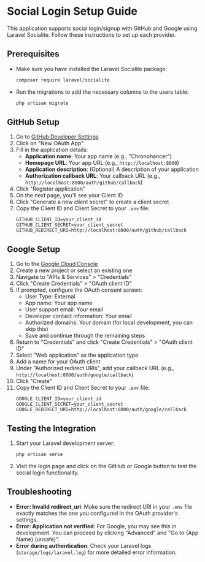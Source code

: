 # Social Login Setup Guide

This application supports social login/signup with GitHub and Google using Laravel Socialite. Follow these instructions to set up each provider.

## Prerequisites

- Make sure you have installed the Laravel Socialite package:
  ```bash
  composer require laravel/socialite
  ```

- Run the migrations to add the necessary columns to the users table:
  ```bash
  php artisan migrate
  ```

## GitHub Setup

1. Go to [GitHub Developer Settings](https://github.com/settings/developers)
2. Click on "New OAuth App"
3. Fill in the application details:
   - **Application name**: Your app name (e.g., "Chronohancer")
   - **Homepage URL**: Your app URL (e.g., `http://localhost:8000`)
   - **Application description**: (Optional) A description of your application
   - **Authorization callback URL**: Your callback URL (e.g., `http://localhost:8000/auth/github/callback`)
4. Click "Register application"
5. On the next page, you'll see your Client ID
6. Click "Generate a new client secret" to create a client secret
7. Copy the Client ID and Client Secret to your `.env` file:
   ```
   GITHUB_CLIENT_ID=your_client_id
   GITHUB_CLIENT_SECRET=your_client_secret
   GITHUB_REDIRECT_URI=http://localhost:8000/auth/github/callback
   ```

## Google Setup

1. Go to the [Google Cloud Console](https://console.cloud.google.com/)
2. Create a new project or select an existing one
3. Navigate to "APIs & Services" > "Credentials"
4. Click "Create Credentials" > "OAuth client ID"
5. If prompted, configure the OAuth consent screen:
   - User Type: External
   - App name: Your app name
   - User support email: Your email
   - Developer contact information: Your email
   - Authorized domains: Your domain (for local development, you can skip this)
   - Save and continue through the remaining steps
6. Return to "Credentials" and click "Create Credentials" > "OAuth client ID"
7. Select "Web application" as the application type
8. Add a name for your OAuth client
9. Under "Authorized redirect URIs", add your callback URL (e.g., `http://localhost:8000/auth/google/callback`)
10. Click "Create"
11. Copy the Client ID and Client Secret to your `.env` file:
    ```
    GOOGLE_CLIENT_ID=your_client_id
    GOOGLE_CLIENT_SECRET=your_client_secret
    GOOGLE_REDIRECT_URI=http://localhost:8000/auth/google/callback
    ```

## Testing the Integration

1. Start your Laravel development server:
   ```bash
   php artisan serve
   ```

2. Visit the login page and click on the GitHub or Google button to test the social login functionality.

## Troubleshooting

- **Error: Invalid redirect_uri**: Make sure the redirect URI in your `.env` file exactly matches the one you configured in the OAuth provider's settings.
- **Error: Application not verified**: For Google, you may see this in development. You can proceed by clicking "Advanced" and "Go to {App Name} (unsafe)".
- **Error during authentication**: Check your Laravel logs (`storage/logs/laravel.log`) for more detailed error information.